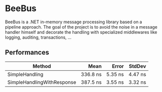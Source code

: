 # BeeBus

BeeBus is a .NET in-memory message processing library based on a pipeline approach.
The goal of the project is to avoid the noise in a message handler himself and decorate the handling with specialized middlewares like logging, auditing, transactions, ...


## Performances

|                     Method |     Mean |   Error |  StdDev |
|--------------------------- |---------:|--------:|--------:|
|             SimpleHandling | 336.8 ns | 5.35 ns | 4.47 ns |
| SimpleHandlingWithResponse | 387.5 ns | 3.55 ns | 3.32 ns |
